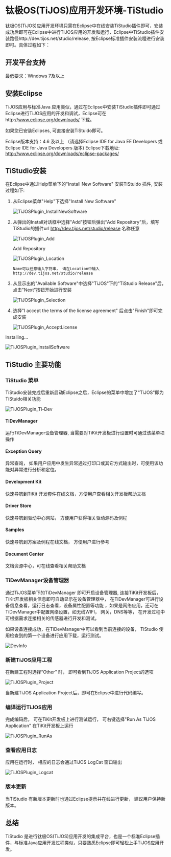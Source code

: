 # 钛极OS(TiJOS)应用开发环境-TiStudio

钛极OS(TiJOS)应用开发环境只需在Eclipse中在线安装TiStudio插件即可，安装成功后即可在Eclipse中进行TiJOS应用的开发和运行，Eclipse中TiStudio插件安装路径http://dev.tijos.net/studio/release, 按Eclipse标准插件安装流程进行安装即可。具体过程如下：

## 开发平台支持

最低要求：Windows 7及以上

## 安装Eclipse

TiJOS应用与标准Java 应用类似，通过在Eclipse中安装TiStudio插件即可通过Eclipse进行TiJOS应用的开发和调试，Eclipse可在http://www.eclipse.org/downloads/ 下载。

如果您已安装Eclipses, 可直接安装TiStuido即可。

Eclipse版本支持：4.6 及以上  （请选择Eclipse IDE for Java EE Developers 或 Eclipse IDE for Java Developers 版本)
Eclipse下载地址: http://www.eclipse.org/downloads/eclipse-packages/

## TiStudio安装

在Eclipse中通过Help菜单下的"Install New Software" 安装TiStuido 插件, 安装过程如下:

1. 从Eclipse菜单"Help"下选择"Install New Software"

   ![TiJOSPlugin_InstallNewSoftware](.\img\TiJOSPlugin_InstallNewSoftware.png)

2. 从弹出的Install对话框中选择"Add"按钮后弹出“Add Repository"后，填写TiStudio的插件url http://dev.tijos.net/studio/release 名称任意

   ![TiJOSPlugin_Add](.\img\TiJOSPlugin_Add.png)

   Add Repository

   ![TiJOSPlugin_Location](.\img\TiJOSPlugin_Location.png)

   ```
   Name可以任意输入字符串， 请在Location中输入 http://dev.tijos.net/studio/release
   ```
   
3. 从显示出的"Available Software"中选择"TiJOS"下的"TiStudio Release"后， 点击"Next"按钮开始进行安装

   ![TiJOSPlugin_Selection](.\img\TiJOSPlugin_Selection.png)

4. 选择"I accept the terms of the license agreement" 后点击"Finish"即可完成安装

   ![TiJOSPlugin_AcceptLicense](.\img\TiJOSPlugin_AcceptLicense.png)

Installing...

   ![TiJOSPlugin_InstallSoftware](.\img\TiJOSPlugin_InstallSoftware.png)

## TiStudio 主要功能

### TiStudio 菜单

TiStudio安装完成后重新启动Eclipse之后，Eclipse的菜单中增加了"TiJOS"即为TiStuido相关功能

![TiJOSPlugin_Ti-Dev](.\img\TiJOSPlugin_DevManager.png)

#### TiDevManager

运行TiDevManager设备管理器,  当需要对TiKit开发板进行设置时可通过该菜单项操作

#### Exception Query

异常查询， 如果用户应用中发生异常通过打印口或其它方式输出时，可使用该功能对异常进行分析和定位。

#### Development Kit 

快速导航到TiKit 开发套件在线文档，方便用户查看相关开发板帮助文档

#### Driver Store

快速导航到驱动中心网站， 方便用户获得相关驱动源码及例程

#### Samples

快速导航到方案及例程在线文档， 方便用户进行参考

#### Document Center

文档资源中心，可在线查看相关帮助文档



### TiDevManager设备管理器

通过TiJOS菜单下的TiDevManager 即可开启设备管理器, 连接TiKit开发板后， TiKit开发板相关信息即可自动显示在设备管理器中， 在TiDevManager可进行设备信息查看，运行日志查看，设备属性配置等功能 ，如果是网络应用，还可在TiDevManager中配置网络设置，如无线WIFI， 网关，DNS等等， 在开发过程中可根据需求连接相关的传感器进行开发和测试。

如果设备连接成功，在TiDevManager中可以看到当前连接的设备， TiStudio 使用检查到的第一个设备进行应用下载，运行测试。

![DevInfo](./img/DevInfo.png)

### 新建TiJOS应用工程

在新建工程时选择“Other” 时， 即可看到TiJOS Application Project的选项

   ![TiJOSPlugin_Project](.\img\TiJOSPlugin_Project.png)

当新建TiJOS Application Project后，即可在Eclipse中进行代码编写。

### 编译运行TiJOS应用

 完成编码后， 可在TiKit开发板上进行测试运行， 可右键选择"Run As  TiJOS Application" 在TiKit开发板上运行

   ![TiJOSPlugin_RunAs](.\img\TiJOSPlugin_RunAs.png)

### 查看应用日志

应用在运行时， 相应的日志会通过TiJOS LogCat 窗口输出

![TiJOSPlugin_Logcat](.\img\TiJOSPlugin_Logcat.png)

### 版本更新

当TiStudio 有新版本更新时也通过Eclipse提示并在线进行更新， 建议用户保持新版本。

## 总结

TiStudio 是进行钛极OS(TiJOS)应用开发的集成平台，也是一个标准Eclipse插件，与标准Java应用开发过程类似，只要熟悉Eclipse即可轻松上手TiJOS应用开发。